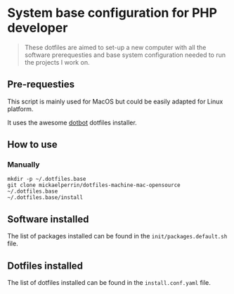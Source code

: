 # System base configuration for PHP developer

> These dotfiles are aimed to set-up a new computer with all the software prerequesties and base system 
> configuration needed to run the projects I work on.

## Pre-requesties

This script is mainly used for MacOS but could be easily adapted for Linux platform.

It uses the awesome [dotbot](https://github.com/anishathalye/dotbot) dotfiles installer.

## How to use

### Manually

```
mkdir -p ~/.dotfiles.base
git clone mickaelperrin/dotfiles-machine-mac-opensource ~/.dotfiles.base
~/.dotfiles.base/install
```

## Software installed

The list of packages installed can be found in the `init/packages.default.sh` file.

## Dotfiles installed

The list of dotfiles installed can be found in the `install.conf.yaml` file.
